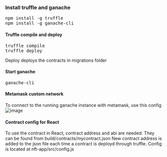### Install truffle and ganache
<pre>
npm install -g truffle
npm install -g ganache-cli
</pre>

#### Truffle compile and deploy
<pre>
truffle compile
truffle deploy
</pre>
Deploy deploys the contracts in migrations folder

#### Start ganache 
<pre>ganache-cli</pre>

#### Metamask custom network
To connect to the running ganache instance with metamask, use this config
<br>
![image](https://user-images.githubusercontent.com/34383558/215293226-ed544e7c-62ff-44cc-b8a8-d60b26a641e7.png)

#### Contract config for React
To use the contract in React, contract address and abi are needed. They can be found from build/contracts/mycontract.json
New contract address is added to the json file each time a contract is deployd through truffle.
Config is located at nft-app/src/config.js
